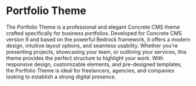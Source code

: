 # Portfolio Theme 

The Portfolio Theme is a professional and elegant Concrete CMS theme crafted specifically for business portfolios. Developed for Concrete CMS version 9 and based on the powerful Bedrock framework, it offers a modern design, intuitive layout options, and seamless usability. Whether you're presenting projects, showcasing your team, or outlining your services, this theme provides the perfect structure to highlight your work. With responsive design, customizable elements, and pre-designed templates, the Portfolio Theme is ideal for freelancers, agencies, and companies looking to establish a strong digital presence.